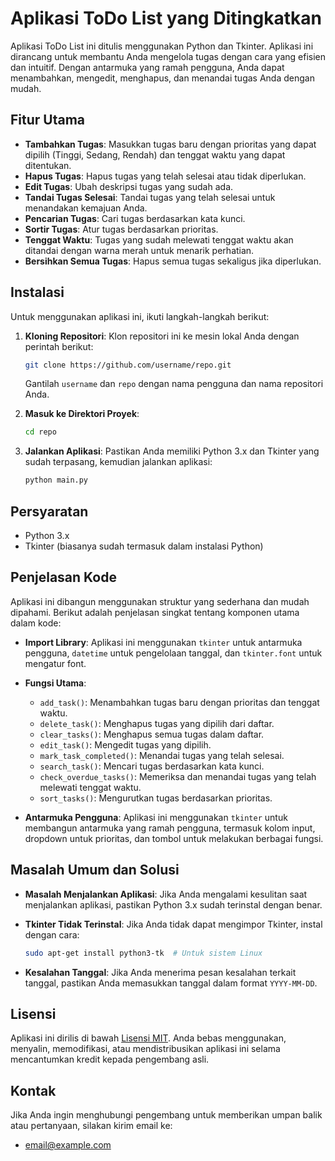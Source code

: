 # Aplikasi ToDo List yang Ditingkatkan

Aplikasi ToDo List ini ditulis menggunakan Python dan Tkinter. Aplikasi ini dirancang untuk membantu Anda mengelola tugas dengan cara yang efisien dan intuitif. Dengan antarmuka yang ramah pengguna, Anda dapat menambahkan, mengedit, menghapus, dan menandai tugas Anda dengan mudah.

## Fitur Utama

- **Tambahkan Tugas**: Masukkan tugas baru dengan prioritas yang dapat dipilih (Tinggi, Sedang, Rendah) dan tenggat waktu yang dapat ditentukan.
- **Hapus Tugas**: Hapus tugas yang telah selesai atau tidak diperlukan.
- **Edit Tugas**: Ubah deskripsi tugas yang sudah ada.
- **Tandai Tugas Selesai**: Tandai tugas yang telah selesai untuk menandakan kemajuan Anda.
- **Pencarian Tugas**: Cari tugas berdasarkan kata kunci.
- **Sortir Tugas**: Atur tugas berdasarkan prioritas.
- **Tenggat Waktu**: Tugas yang sudah melewati tenggat waktu akan ditandai dengan warna merah untuk menarik perhatian.
- **Bersihkan Semua Tugas**: Hapus semua tugas sekaligus jika diperlukan.

## Instalasi

Untuk menggunakan aplikasi ini, ikuti langkah-langkah berikut:

1. **Kloning Repositori**: Klon repositori ini ke mesin lokal Anda dengan perintah berikut:
    ```bash
    git clone https://github.com/username/repo.git
    ```
   Gantilah `username` dan `repo` dengan nama pengguna dan nama repositori Anda.

2. **Masuk ke Direktori Proyek**: 
    ```bash
    cd repo
    ```

3. **Jalankan Aplikasi**: 
    Pastikan Anda memiliki Python 3.x dan Tkinter yang sudah terpasang, kemudian jalankan aplikasi:
    ```bash
    python main.py
    ```

## Persyaratan

- Python 3.x
- Tkinter (biasanya sudah termasuk dalam instalasi Python)

## Penjelasan Kode

Aplikasi ini dibangun menggunakan struktur yang sederhana dan mudah dipahami. Berikut adalah penjelasan singkat tentang komponen utama dalam kode:

- **Import Library**: Aplikasi ini menggunakan `tkinter` untuk antarmuka pengguna, `datetime` untuk pengelolaan tanggal, dan `tkinter.font` untuk mengatur font.
  
- **Fungsi Utama**: 
  - `add_task()`: Menambahkan tugas baru dengan prioritas dan tenggat waktu.
  - `delete_task()`: Menghapus tugas yang dipilih dari daftar.
  - `clear_tasks()`: Menghapus semua tugas dalam daftar.
  - `edit_task()`: Mengedit tugas yang dipilih.
  - `mark_task_completed()`: Menandai tugas yang telah selesai.
  - `search_task()`: Mencari tugas berdasarkan kata kunci.
  - `check_overdue_tasks()`: Memeriksa dan menandai tugas yang telah melewati tenggat waktu.
  - `sort_tasks()`: Mengurutkan tugas berdasarkan prioritas.

- **Antarmuka Pengguna**: Aplikasi ini menggunakan `tkinter` untuk membangun antarmuka yang ramah pengguna, termasuk kolom input, dropdown untuk prioritas, dan tombol untuk melakukan berbagai fungsi.

## Masalah Umum dan Solusi

- **Masalah Menjalankan Aplikasi**: Jika Anda mengalami kesulitan saat menjalankan aplikasi, pastikan Python 3.x sudah terinstal dengan benar.
  
- **Tkinter Tidak Terinstal**: Jika Anda tidak dapat mengimpor Tkinter, instal dengan cara:
    ```bash
    sudo apt-get install python3-tk  # Untuk sistem Linux
    ```
  
- **Kesalahan Tanggal**: Jika Anda menerima pesan kesalahan terkait tanggal, pastikan Anda memasukkan tanggal dalam format `YYYY-MM-DD`.

## Lisensi

Aplikasi ini dirilis di bawah [Lisensi MIT](LICENSE). Anda bebas menggunakan, menyalin, memodifikasi, atau mendistribusikan aplikasi ini selama mencantumkan kredit kepada pengembang asli.

## Kontak

Jika Anda ingin menghubungi pengembang untuk memberikan umpan balik atau pertanyaan, silakan kirim email ke:
- [email@example.com](mailto:email@example.com)  <!-- Gantilah dengan alamat email Anda -->
